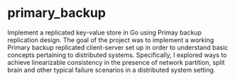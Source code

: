 # primary_backup
Implement a replicated key-value store in Go using Primay backup replication design. 
The goal of the project was to implement a working Primary backup replicated client-server set up in order to understand basic concepts 
pertaining to distributed systems. 
Specifically, I explored ways to achieve linearizable consistency in the presence of network partition, split brain and other typical failure scenarios in a 
distributed system setting.
